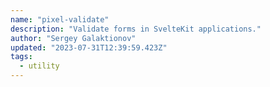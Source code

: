 ```yaml
---
name: "pixel-validate"
description: "Validate forms in SvelteKit applications."
author: "Sergey Galaktionov"
updated: "2023-07-31T12:39:59.423Z"
tags: 
  - utility
---
```

